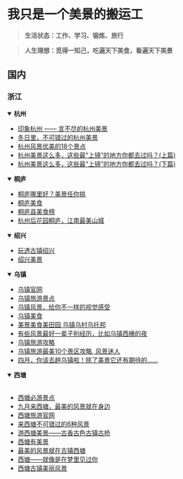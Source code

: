 # 我只是一个美景的搬运工

> **生活状态：工作、学习、锻炼、旅行**

> **人生理想：觅得一知己，吃遍天下美食，看遍天下美景**

## 国内

### 浙江

<details open="open">
<summary><b>杭州</b></summary>
<ul>
  <li><a href="http://bbs.tianya.cn/post-travel-453810-1.shtml" target="_blank">印象杭州 —— 言不尽的杭州美景</a></li>
  <li><a href="http://www.gotohz.com/raiders/lxyj/201601/t20160111_140131.shtml" target="_blank">冬日里，不可错过的杭州美景</a></li>
  <li><a href="http://baijiahao.baidu.com/s?id=1574995555084159&wfr=spider&for=pc" target="_blank">杭州风景优美的18个景点</a></li>
  <li><a href="http://you.ctrip.com/travels/hangzhou14/3499567.html" target="_blank">杭州美景这么多，这些最“上镜”的地方你都去过吗？(上篇)</a></li>
  <li><a href="http://you.ctrip.com/travels/hangzhou14/3503051.html" target="_blank">杭州美景这么多，这些最“上镜”的地方你都去过吗？(下篇)</a></li>
</ul>
</details>

<details open="open">
<summary><b>桐庐</b></summary>
<ul>
  <li><a href="https://www.baidu.com/s?wd=%E6%A1%90%E5%BA%90%E7%BE%8E%E6%99%AF&pn=10&oq=%E6%A1%90%E5%BA%90%E7%BE%8E%E6%99%AF&ie=utf-8&usm=2&rsv_idx=1&rsv_pq=f96cbd73000519d7&rsv_t=2ab3yVCYdki5A%2BZcK%2FguBEIESDMefbTIc3tcx9kIaYTeafWErilAHhI5sjg&rsv_page=1" target="_blank">桐庐哪里好？美景任你挑</a></li>
  <li><a href="http://www.tuniu.com/g3435/cuisine-0-0/" target="_blank">桐庐美食</a></li>
  <li><a href="https://baijiahao.baidu.com/s?id=1576832722142960806&wfr=spider&for=pc" target="_blank">桐庐县美食榜</a></li>
  <li><a href="http://360.mafengwo.cn/travels/info.php?id=7101158" target="_blank">杭州后花园桐庐，江南最美山城</a></li>
</ul>
</details>
  
<details open="open">
<summary><b>绍兴</b></summary>
<ul>
  <li><a href="http://mp.weixin.qq.com/s/MbdrpZ0jC3crG0zavdFsEA" target="_blank">玩透古镇绍兴</a></li>
  <li><a href="http://lvyou.baidu.com/shaoxing/jingdian/" target="_blank">绍兴美景</a></li>
</ul>
</details>
  
<details open="open">
<summary><b>乌镇</b></summary>
<ul>
  <li><a href="http://www.wuzhen.com.cn/" target="_blank">乌镇官网</a></li>
  <li><a href="http://you.ctrip.com/sight/wuzhen508.html" target="_blank">乌镇旅游景点</a></li>
  <li><a href="https://baijiahao.baidu.com/s?id=1575650043899959&wfr=spider&for=pc" target="_blank">乌镇风景，给你不一样的视觉感受</a></li>
  <li><a href="http://you.ctrip.com/restaurant/wuzhen508.html" target="_blank">乌镇美食</a></li>
  <li><a href="http://www.mafengwo.cn/i/5490492.html" target="_blank">美景美食美田园 乌镇乌村乌托邦</a></li>
  <li><a href="http://www.shobserver.com/news/detail?id=21140" target="_blank">有些风景最好一辈子别经历，比如乌镇西栅的夜</a></li>
  <li><a href="https://jingyan.baidu.com/article/09ea3ede1bccf6c0aede392c.html" target="_blank">乌镇旅游攻略</a></li>
  <li><a href="http://www.sohu.com/a/148448801_580939" target="_blank">乌镇旅游最美10个景区攻略, 风景迷人</a></li>
  <li><a href="http://www.sohu.com/a/65717940_395990" target="_blank">四月，你该去趟乌镇啦！除了美景它还有期待的……</a></li>
</ul>
</details>
  
<details open="open">
<summary><b>西塘</b></summary>
<ul>
  <li><a href="http://www.mafengwo.cn/jd/10010/gonglve.html" target="_blank">西塘必游景点</a></li>
  <li><a href="https://baijiahao.baidu.com/s?id=1577806537715348201&wfr=spider&for=pc" target="_blank">九月来西塘，最美的风景就在身边</a></li>
  <li><a href="http://www.xitang.com.cn/" target="_blank">西塘旅游官网</a></li>
  <li><a href="http://www.mafengwo.cn/i/981378.html" target="_blank">来西塘不可错过的6种风景</a></li>
  <li><a href="http://360.mafengwo.cn/travels/info.php?id=7892494" target="_blank">游西塘美景——古香古色古镇古桥</a></li>
  <li><a href="http://www.360doc.com/content/17/1001/20/38160698_691635169.shtml" target="_blank">西塘有美景</a></li>
  <li><a href="https://baijiahao.baidu.com/s?id=1584068220176848914&wfr=spider&for=pc" target="_blank">最美的风景就在古镇西塘</a></li>
  <li><a href="http://www.mafengwo.cn/i/7761758.html" target="_blank">西塘——就像是在梦里见过你</a></li>
  <li><a href="https://baijiahao.baidu.com/s?id=1582693939204531103&wfr=spider&for=pc" target="_blank">西塘古镇美丽风景</a></li
</ul>
</details>

